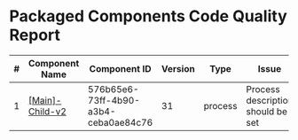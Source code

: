 # Packaged Components Code Quality Report
|#|Component Name|Component ID|Version|Type|Issue|Issue Type|Priority|
|---|---|---|---|---|---|---|---|
|1|[[Main]-Child-v2](Report/Training-Darko-Mirchevski/Root/Parent/Child/[Main]-Child-v2.xml)|576b65e6-73ff-4b90-a3b4-ceba0ae84c76|31|process|Process description should be set|CODE_SMELL|MINOR|
